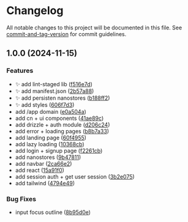# Changelog

All notable changes to this project will be documented in this file. See [commit-and-tag-version](https://github.com/absolute-version/commit-and-tag-version) for commit guidelines.

## 1.0.0 (2024-11-15)


### Features

* ✨ add lint-staged lib ([f516e7d](https://github.com/JorgeCoke/cloudfire/commit/f516e7d3b966d9b5b5d8bab137dc4d17c8493f59))
* ✨ add manifest.json ([2b57a88](https://github.com/JorgeCoke/cloudfire/commit/2b57a8874f9d0746ec221710d16b270b67d1dc9e))
* ✨ add persisten nanostores ([b188ff2](https://github.com/JorgeCoke/cloudfire/commit/b188ff2020382869b7c390238972f69f7a97625b))
* ✨ add styles ([606f7d3](https://github.com/JorgeCoke/cloudfire/commit/606f7d3daa5722d18e4000e0cacb197d7e7f4eed))
* add /app domain ([e0a504a](https://github.com/JorgeCoke/cloudfire/commit/e0a504aea4a201856e0dfed353387d2caf5b7a87))
* add cn + ui components ([41ae89c](https://github.com/JorgeCoke/cloudfire/commit/41ae89cf4c9f0d53cd4f35a136cfa746533c549c))
* add drizzle + auth module ([d206c24](https://github.com/JorgeCoke/cloudfire/commit/d206c24e7af3cd4e3b703fb2ee7b6c5654e3b4b1))
* add error + loading pages ([b8b7a33](https://github.com/JorgeCoke/cloudfire/commit/b8b7a33d6a226b931ac10bf27dae5226630980d2))
* add landing page ([60f4955](https://github.com/JorgeCoke/cloudfire/commit/60f495543419387b6dde6a24264a101d2865dfcf))
* add lazy loading ([10368cb](https://github.com/JorgeCoke/cloudfire/commit/10368cb751c2fbc99b6ad69118d78904112d6e1f))
* add login + signup page ([f2261cb](https://github.com/JorgeCoke/cloudfire/commit/f2261cb306677aefc126b0be9594aa96807c23d7))
* add nanostores ([9b47811](https://github.com/JorgeCoke/cloudfire/commit/9b47811f56043b720ea7b1aa31a7b252b7605074))
* add navbar ([2ca66e2](https://github.com/JorgeCoke/cloudfire/commit/2ca66e24bd716ffc844e2e654dabf797d184fb29))
* add react ([15a91f0](https://github.com/JorgeCoke/cloudfire/commit/15a91f01f912542b96ba9909517d08b9f2fe3ccd))
* add session auth + get user session ([3b2e075](https://github.com/JorgeCoke/cloudfire/commit/3b2e075530b2143cfb7436f0e0e9e11de09556a5))
* add tailwind ([4794e49](https://github.com/JorgeCoke/cloudfire/commit/4794e493e99aa6fdd78a705f537cfb365011ca31))


### Bug Fixes

* input focus outline ([8b95d0e](https://github.com/JorgeCoke/cloudfire/commit/8b95d0ee8f722eeaa165071344e8e3b3094b92d6))
